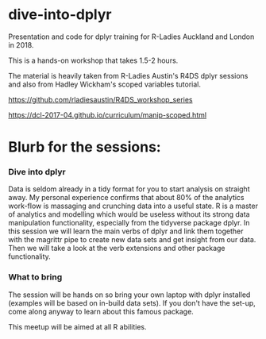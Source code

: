# dive-into-dplyr
Presentation and code for dplyr training for R-Ladies Auckland and London in 2018.

This is a hands-on workshop that takes 1.5-2 hours.

The material is heavily taken from R-Ladies Austin's R4DS dplyr sessions and also from Hadley Wickham's scoped variables tutorial.

https://github.com/rladiesaustin/R4DS_workshop_series

https://dcl-2017-04.github.io/curriculum/manip-scoped.html

# Blurb for the sessions:

### Dive into dplyr

Data is seldom already in a tidy format for you to start analysis on straight away. My personal experience confirms that about 80% of the analytics work-flow is massaging and crunching data into a useful state. R is a master of analytics and modelling which would be useless without its strong data manipulation functionality, especially from the tidyverse package dplyr. In this session we will learn the main verbs of dplyr and link them together with the magrittr pipe to create new data sets and get insight from our data. Then we will take a look at the verb extensions and other package functionality.

### What to bring

The session will be hands on so bring your own laptop with dplyr installed (examples will be based on in-build data sets). If you don't have the set-up, come along anyway to learn about this famous package.

This meetup will be aimed at all R abilities.
